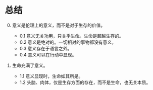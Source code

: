 # 总结

0. 意义是伦理上的意义，而不是对于生存的价值。
	- 0.1 意义无关功用，只关乎生命。生命是超越生存的。
	- 0.2 意义是绝对的。一切相对的事物都没有意义。
	- 0.3 意义存在于语言之外。
	- 0.4 意义可以在行动中显现。

1. 生命充满了意义。
	- 1.1 意义显现时，生命如其所是。
	- 1.2 头脑、肉体，仅是生存方面的存在，而不是生命，也无关本质。
<!--stackedit_data:
eyJoaXN0b3J5IjpbODM1NTc0MTIxLDE0MjYxNjEyMjMsNjY1Nj
IwODkwLDE0MzQ5OTIxMjgsLTE4MzAxNjU3MTldfQ==
-->